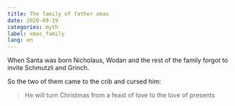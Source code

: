 ```yaml
---
title: The family of father xmas
date: 2020-09-19
categories: myth
label: xmas_family
lang: en
---
```



When Santa was born Nicholaus, Wodan and the rest of the family
forgot to invite Schmutzli and Grinch.

So the two of them came to the crib and cursed him: 

> He will turn Christmas from a feast of love to the love of presents